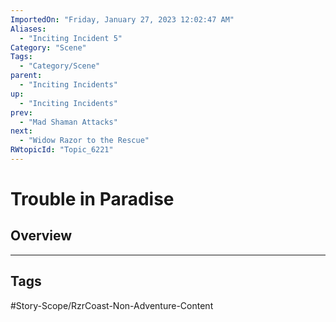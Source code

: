```yaml
---
ImportedOn: "Friday, January 27, 2023 12:02:47 AM"
Aliases:
  - "Inciting Incident 5"
Category: "Scene"
Tags:
  - "Category/Scene"
parent:
  - "Inciting Incidents"
up:
  - "Inciting Incidents"
prev:
  - "Mad Shaman Attacks"
next:
  - "Widow Razor to the Rescue"
RWtopicId: "Topic_6221"
---
```

# Trouble in Paradise
## Overview

---
## Tags
#Story-Scope/RzrCoast-Non-Adventure-Content

